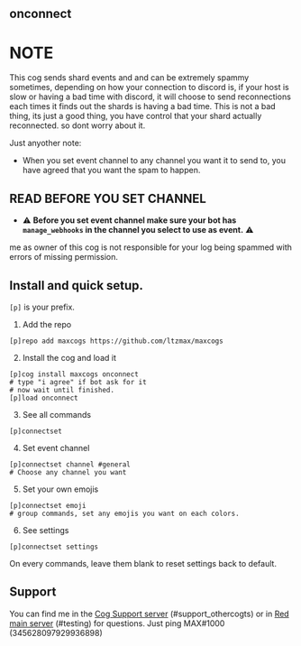 ## onconnect

# NOTE
This cog sends shard events and and can be extremely spammy sometimes, depending on how your connection to discord is, if your host is slow or having a bad time with discord, it will choose to send reconnections each times it finds out the shards is having a bad time. This is not a bad thing, its just a good thing, you have control that your shard actually reconnected. so dont worry about it.

Just anyother note:
- When you set event channel to any channel you want it to send to, you have agreed that you want the spam to happen.

## READ BEFORE YOU SET CHANNEL
- ⚠ **Before you set event channel make sure your bot has `manage_webhooks` in the channel you select to use as event.** ⚠

me as owner of this cog is not responsible for your log being spammed with errors of missing permission.

## Install and quick setup.
`[p]` is your prefix.

1. Add the repo
```
[p]repo add maxcogs https://github.com/ltzmax/maxcogs
```
2. Install the cog and load it
```
[p]cog install maxcogs onconnect
# type "i agree" if bot ask for it
# now wait until finished.
[p]load onconnect
```
3. See all commands
```
[p]connectset
```
4. Set event channel
```
[p]connectset channel #general
# Choose any channel you want
```
5. Set your own emojis
```
[p]connectset emoji 
# group commands, set any emojis you want on each colors.
```
6. See settings
```
[p]connectset settings
```
On every commands, leave them blank to reset settings back to default.

## Support
You can find me in the [Cog Support server](https://discord.gg/GET4DVk) (#support_othercogts) or in [Red main server](https://discord.gg/red) (#testing) for questions. Just ping MAX#1000 (345628097929936898)